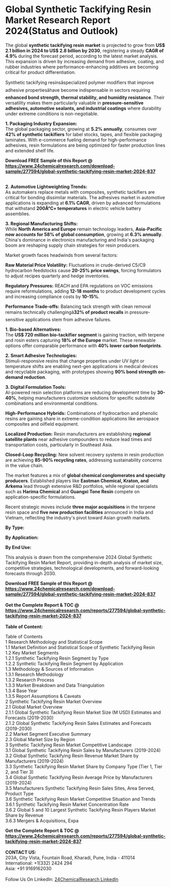 <h1>Global Synthetic Tackifying Resin Market Research Report 2024(Status and Outlook)</h1><p>The global <strong>synthetic tackifying resin market</strong> is projected to grow from <strong>US$ 2.1 billion in 2024 to US$ 2.8 billion by 2030</strong>, registering a steady <strong>CAGR of 4.9%</strong> during the forecast period, according to the latest market analysis. This expansion is driven by increasing demand from adhesive, coating, and rubber industries where performance-enhancing additives are becoming critical for product differentiation.</p><p>Synthetic tackifying resinsâspecialized polymer modifiers that improve adhesive propertiesâhave become indispensable in sectors requiring <strong>enhanced bond strength, thermal stability, and humidity resistance</strong>. Their versatility makes them particularly valuable in <strong>pressure-sensitive adhesives, automotive sealants, and industrial coatings</strong> where durability under extreme conditions is non-negotiable.</p><p><strong>1. Packaging Industry Expansion:</strong><br>
The global packaging sector, growing at <strong>5.2% annually</strong>, consumes over <strong>42% of synthetic tackifiers</strong> for label stocks, tapes, and flexible packaging laminates. With e-commerce fueling demand for high-performance adhesives, resin formulations are being optimized for faster production lines and extended shelf life.</p><div><b>Download FREE Sample of this Report @ 
            <a href="https://www.24chemicalresearch.com/download-sample/277594/global-synthetic-tackifying-resin-market-2024-837">
            https://www.24chemicalresearch.com/download-sample/277594/global-synthetic-tackifying-resin-market-2024-837</a></b></div><br><p><strong>2. Automotive Lightweighting Trends:</strong><br>
As automakers replace metals with composites, synthetic tackifiers are critical for bonding dissimilar materials. The adhesives market in automotive applications is expanding at <strong>6.1% CAGR</strong>, driven by advanced formulations that withstand <strong>200Â°C+ temperatures</strong> in electric vehicle battery assemblies.</p><p><strong>3. Regional Manufacturing Shifts:</strong><br>
While <strong>North America and Europe</strong> remain technology leaders, <strong>Asia-Pacific now accounts for 58% of global consumption</strong>, growing at <strong>6.3% annually</strong>. China's dominance in electronics manufacturing and India's packaging boom are reshaping supply chain strategies for resin producers.</p><p>Market growth faces headwinds from several factors:</p><p><strong>Raw Material Price Volatility:</strong> Fluctuations in crude-derived C5/C9 hydrocarbon feedstocks cause <strong>20-25% price swings</strong>, forcing formulators to adjust recipes quarterly and hedge inventories.</p><p><strong>Regulatory Pressures:</strong> REACH and EPA regulations on VOC emissions require reformulations, adding <strong>12-18 months</strong> to product development cycles and increasing compliance costs by <strong>10-15%</strong>.</p><p><strong>Performance Trade-offs:</strong> Balancing tack strength with clean removal remains technically challengingâ<strong>32% of product recalls</strong> in pressure-sensitive applications stem from adhesive failures.</p><p><strong>1. Bio-based Alternatives:</strong><br>
The <strong>US$ 720 million bio-tackifier segment</strong> is gaining traction, with terpene and rosin esters capturing <strong>18% of the Europe</strong> market. These renewable options offer comparable performance with <strong>40% lower carbon footprints</strong>.</p><p><strong>2. Smart Adhesive Technologies:</strong><br>
Stimuli-responsive resins that change properties under UV light or temperature shifts are enabling next-gen applications in medical devices and recyclable packaging, with prototypes showing <strong>90% bond strength on-demand reduction</strong>.</p><p><strong>3. Digital Formulation Tools:</strong><br>
AI-powered resin selection platforms are reducing development time by <strong>30-40%</strong>, helping manufacturers customize solutions for specific substrate combinations and environmental conditions.</p><p><strong>High-Performance Hybrids:</strong> Combinations of hydrocarbon and phenolic resins are gaining share in extreme-condition applications like aerospace composites and oilfield equipment.</p><p><strong>Localized Production:</strong> Resin manufacturers are establishing <strong>regional satellite plants</strong> near adhesive compounders to reduce lead times and transportation costs, particularly in Southeast Asia.</p><p><strong>Closed-Loop Recycling:</strong> New solvent recovery systems in resin production are achieving <strong>85-90% recycling rates</strong>, addressing sustainability concerns in the value chain.</p><p>The market features a mix of <strong>global chemical conglomerates and specialty producers</strong>. Established players like <strong>Eastman Chemical, Kraton, and Arkema</strong> lead through extensive R&amp;D portfolios, while regional specialists such as <strong>Harima Chemical</strong> and <strong>Guangxi Tone Resin</strong> compete on application-specific formulations.</p><p>Recent strategic moves include <strong>three major acquisitions</strong> in the terpene resin space and <strong>five new production facilities</strong> announced in India and Vietnam, reflecting the industry's pivot toward Asian growth markets.</p><p><strong>By Type:</strong></p><p><strong>By Application:</strong></p><p><strong>By End Use:</strong></p><p>This analysis is drawn from the comprehensive 2024 Global Synthetic Tackifying Resin Market Report, providing in-depth analysis of market size, competitive strategies, technological developments, and forward-looking forecasts through 2030.</p><div><b>Download FREE Sample of this Report @ 
            <a href="https://www.24chemicalresearch.com/download-sample/277594/global-synthetic-tackifying-resin-market-2024-837">
            https://www.24chemicalresearch.com/download-sample/277594/global-synthetic-tackifying-resin-market-2024-837</a></b></div><br><div><b>Get the Complete Report & TOC @ 
            <a href="https://www.24chemicalresearch.com/reports/277594/global-synthetic-tackifying-resin-market-2024-837">
            https://www.24chemicalresearch.com/reports/277594/global-synthetic-tackifying-resin-market-2024-837</a></b></div><br>
            <b>Table of Content:</b><p>Table of Contents<br />
1 Research Methodology and Statistical Scope<br />
1.1 Market Definition and Statistical Scope of Synthetic Tackifying Resin<br />
1.2 Key Market Segments<br />
1.2.1 Synthetic Tackifying Resin Segment by Type<br />
1.2.2 Synthetic Tackifying Resin Segment by Application<br />
1.3 Methodology & Sources of Information<br />
1.3.1 Research Methodology<br />
1.3.2 Research Process<br />
1.3.3 Market Breakdown and Data Triangulation<br />
1.3.4 Base Year<br />
1.3.5 Report Assumptions & Caveats<br />
2 Synthetic Tackifying Resin Market Overview<br />
2.1 Global Market Overview<br />
2.1.1 Global Synthetic Tackifying Resin Market Size (M USD) Estimates and Forecasts (2019-2030)<br />
2.1.2 Global Synthetic Tackifying Resin Sales Estimates and Forecasts (2019-2030)<br />
2.2 Market Segment Executive Summary<br />
2.3 Global Market Size by Region<br />
3 Synthetic Tackifying Resin Market Competitive Landscape<br />
3.1 Global Synthetic Tackifying Resin Sales by Manufacturers (2019-2024)<br />
3.2 Global Synthetic Tackifying Resin Revenue Market Share by Manufacturers (2019-2024)<br />
3.3 Synthetic Tackifying Resin Market Share by Company Type (Tier 1, Tier 2, and Tier 3)<br />
3.4 Global Synthetic Tackifying Resin Average Price by Manufacturers (2019-2024)<br />
3.5 Manufacturers Synthetic Tackifying Resin Sales Sites, Area Served, Product Type<br />
3.6 Synthetic Tackifying Resin Market Competitive Situation and Trends<br />
3.6.1 Synthetic Tackifying Resin Market Concentration Rate<br />
3.6.2 Global 5 and 10 Largest Synthetic Tackifying Resin Players Market Share by Revenue<br />
3.6.3 Mergers & Acquisitions, Expa</p><div><b>Get the Complete Report & TOC @ 
            <a href="https://www.24chemicalresearch.com/reports/277594/global-synthetic-tackifying-resin-market-2024-837">
            https://www.24chemicalresearch.com/reports/277594/global-synthetic-tackifying-resin-market-2024-837</a></b></div><br><b>CONTACT US:</b><br>
            203A, City Vista, Fountain Road, Kharadi, Pune, India - 411014<br>
            International: +1(332) 2424 294<br>
            Asia: +91 9169162030 <br><br>
            Follow Us On LinkedIn: <a href="https://www.linkedin.com/company/24chemicalresearch/">24ChemicalResearch LinkedIn</a>
